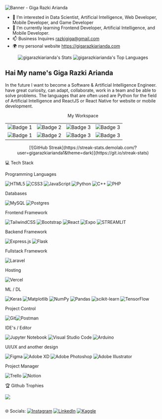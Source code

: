 ![Banner - Giga Razki Arianda](https://github.com/gigarazkiarianda/gigarazkiarianda/assets/75737741/0f107bc3-d5ce-4a8a-9d85-04b67c0c0cae)



* 👀 I’m interested in Data Scientist, Artificial Intelligence, Web Developer, Mobile Developer, and Game Developer
* 🌱 I’m currently learning Frontend Developer, Artificial Intelligence, and Mobile Developer.
* 📫 Business Inquires razkigiga@gmail.com
* 🌍 my personal website https://gigarazkiarianda.com




 <p align="center">
  <img src="https://github-readme-stats.vercel.app/api?username=gigarazkiarianda&theme=vue-dark&show_icons=true&hide_border=true&count_private=true" alt="gigarazkiarianda's Stats">
  <img src="https://github-readme-stats.vercel.app/api/top-langs/?username=gigarazkiarianda&theme=vue-dark&show_icons=true&hide_border=true&layout=compact&langs_count=6" alt="gigarazkiarianda's Top Languages">

  
</p>

## Hai My name's Giga Razki Arianda 

In the future I want to become a Software & Artificial Intelligence Engineer. have great curiosity, can adapt, collaborate, work in a team and be able to solve problems. The languages ​​that are often used are Python for the field of Artificial Intelligence and ReactJS or React Native for website or mobile development.

<p align="center">My Workspace</p>
<p >
  <table align="center">
    <tr>
      <td><img src="https://img.shields.io/badge/Asus%20TUF_A15-ED1C24?style=for-the-badge&logo=asus&logoColor=white" alt="Badge 1"></td>
      <td><img src="https://img.shields.io/badge/AMD%20RYZEN%205_4600H-ED1C24?style=for-the-badge&logo=amd&logoColor=white" alt="Badge 2"></td>
      <td><img src="https://img.shields.io/badge/NVIDIA%20GTX%20_1650-ED1C24?style=for-the-badge&logo=nvidia&logoColor=white" alt="Badge 3"></td>
      <td><img src="https://img.shields.io/badge/WINDOWS%2011_HOME-ED1C24?style=for-the-badge&logo=windows&logoColor=white" alt="Badge 3"></td>
    </tr>
     <tr>
      <td><img src="https://img.shields.io/badge/ASRock%20B550M_HVS SE-ED1C24?style=for-the-badge&logo=asrock&logoColor=white" alt="Badge 1"></td>
      <td><img src="https://img.shields.io/badge/AMD%20RYZEN%205_3600H-ED1C24?style=for-the-badge&logo=amd&logoColor=white" alt="Badge 2"></td>
      <td><img src="https://img.shields.io/badge/NVIDIA%20GTX%20_1660 SUPER-ED1C24?style=for-the-badge&logo=nvidia&logoColor=white" alt="Badge 3"></td>
      <td><img src="https://img.shields.io/badge/WINDOWS%2010_HOME-ED1C24?style=for-the-badge&logo=windows&logoColor=white" alt="Badge 3"></td>
    </tr>
  </table>
</p>

<p align="center">
  [![GitHub Streak](https://streak-stats.demolab.com/?user=gigarazkiarianda1&theme=dark)](https://git.io/streak-stats)
</p>

                                                                                         
💻 Tech Stack 

Programming Languages

![HTML5](https://img.shields.io/badge/html5-%23E34F26.svg?style=for-the-badge&logo=html5&logoColor=white) ![CSS3](https://img.shields.io/badge/css3-%231572B6.svg?style=for-the-badge&logo=css3&logoColor=white) ![JavaScript](https://img.shields.io/badge/javascript-%23323330.svg?style=for-the-badge&logo=javascript&logoColor=%23F7DF1E) ![Python](https://img.shields.io/badge/python-3670A0?style=for-the-badge&logo=python&logoColor=ffdd54) ![C++](https://img.shields.io/badge/c++-%2300599C.svg?style=for-the-badge&logo=c%2B%2B&logoColor=white) ![PHP](https://img.shields.io/badge/php-%23777BB4.svg?style=for-the-badge&logo=php&logoColor=white)

Databases 

![MySQL](https://img.shields.io/badge/mysql-4479A1.svg?style=for-the-badge&logo=mysql&logoColor=white) ![Postgres](https://img.shields.io/badge/postgres-%23316192.svg?style=for-the-badge&logo=postgresql&logoColor=white)

Frontend Framework 

![TailwindCSS](https://img.shields.io/badge/tailwindcss-%2338B2AC.svg?style=for-the-badge&logo=tailwind-css&logoColor=white) ![Bootstrap](https://img.shields.io/badge/bootstrap-%238511FA.svg?style=for-the-badge&logo=bootstrap&logoColor=white) ![React](https://img.shields.io/badge/react-%2320232a.svg?style=for-the-badge&logo=react&logoColor=%2361DAFB) ![Expo](https://img.shields.io/badge/expo-1C1E24?style=for-the-badge&logo=expo&logoColor=#D04A37)  ![STREAMLIT](https://img.shields.io/badge/Streamlit-FF4B4B?style=for-the-badge&logo=Streamlit&logoColor=white)


Backend Framework 

![Express.js](https://img.shields.io/badge/express.js-%23404d59.svg?style=for-the-badge&logo=express&logoColor=%2361DAFB) ![Flask](https://img.shields.io/badge/Flask-000000?style=for-the-badge&logo=flask&logoColor=white)

Fullstack Framework

![Laravel](https://img.shields.io/badge/laravel-%23FF2D20.svg?style=for-the-badge&logo=laravel&logoColor=white)

Hosting 

![Vercel](https://img.shields.io/badge/vercel-%23000000.svg?style=for-the-badge&logo=vercel&logoColor=white)


ML / DL 

![Keras](https://img.shields.io/badge/Keras-%23D00000.svg?style=for-the-badge&logo=Keras&logoColor=white) ![Matplotlib](https://img.shields.io/badge/Matplotlib-%23ffffff.svg?style=for-the-badge&logo=Matplotlib&logoColor=black) ![NumPy](https://img.shields.io/badge/numpy-%23013243.svg?style=for-the-badge&logo=numpy&logoColor=white) ![Pandas](https://img.shields.io/badge/pandas-%23150458.svg?style=for-the-badge&logo=pandas&logoColor=white) ![scikit-learn](https://img.shields.io/badge/scikit--learn-%23F7931E.svg?style=for-the-badge&logo=scikit-learn&logoColor=white) ![TensorFlow](https://img.shields.io/badge/TensorFlow-%23FF6F00.svg?style=for-the-badge&logo=TensorFlow&logoColor=white)

Project Control

![Git](https://img.shields.io/badge/git-%23F05033.svg?style=for-the-badge&logo=git&logoColor=white)![Postman](https://img.shields.io/badge/Postman-FF6C37?style=for-the-badge&logo=postman&logoColor=white)

 IDE's / Editor
 
![Jupyter Notebook](https://img.shields.io/badge/jupyter-%23FA0F00.svg?style=for-the-badge&logo=jupyter&logoColor=white) ![Visual Studio Code](https://img.shields.io/badge/Visual%20Studio%20Code-0078d7.svg?style=for-the-badge&logo=visual-studio-code&logoColor=white)     ![Arduino](https://img.shields.io/badge/-Arduino-00979D?style=for-the-badge&logo=Arduino&logoColor=white)

UI/UX and another design

![Figma](https://img.shields.io/badge/figma-%23F24E1E.svg?style=for-the-badge&logo=figma&logoColor=white) ![Adobe XD](https://img.shields.io/badge/Adobe%20XD-470137?style=for-the-badge&logo=Adobe%20XD&logoColor=#FF61F6) ![Adobe Photoshop](https://img.shields.io/badge/adobe%20photoshop-%2331A8FF.svg?style=for-the-badge&logo=adobe%20photoshop&logoColor=white) ![Adobe Illustrator](https://img.shields.io/badge/adobe%20illustrator-%23FF9A00.svg?style=for-the-badge&logo=adobe%20illustrator&logoColor=white)

Project Manager 

![Trello](https://img.shields.io/badge/Trello-%23026AA7.svg?style=for-the-badge&logo=Trello&logoColor=white) ![Notion](https://img.shields.io/badge/Notion-%23000000.svg?style=for-the-badge&logo=notion&logoColor=white) 


           
🏆 Github Trophies 

![](https://github-trophies.vercel.app/?username=gigarazkiarianda)

##
🌐 Socials:
[![Instagram](https://img.shields.io/badge/Instagram-%23E4405F.svg?logo=Instagram&logoColor=white)](https://www.instagram.com/gigarazkiarianda/) 
[![LinkedIn](https://img.shields.io/badge/LinkedIn-%230077B5.svg?logo=linkedin&logoColor=white)](https://www.linkedin.com/in/gigarazkiarianda/)
[![Kaggle](https://img.shields.io/badge/Kaggle-035a7d?style=for-the-badge&logo=kaggle&logoColor=white)](https://www.kaggle.com/gigarazki)






